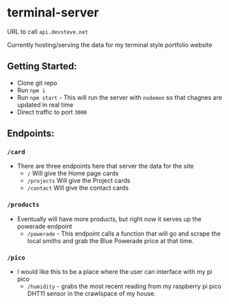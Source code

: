 # terminal-server
URL to call `api.devsteve.net`

Currently hosting/serving the data for my terminal style portfolio website

## Getting Started:
- Clone git repo
- Run `npm i`
- Run `npm start` - This will run the server with `nodemon` so that chagnes are updated in real time
- Direct traffic to port `3000`

## Endpoints:
### `/card`
- There are three endpoints here that server the data for the site
  - `/` Will give the Home page cards
  - `/projects` Will give the Project cards
  - `/contact` Will give the contact cards
### `/products`
- Eventually will have more products, but right now it serves up the powerade endpoint
  - `/powerade` - This endpoint calls a function that will go and scrape the local smiths and grab the Blue Powerade price at that time.
### `/pico`
- I would like this to be a place where the user can interface with my pi pico
  - `/humidity` - grabs the most recent reading from my raspberry pi pico DHT11 sensor in the crawlspace of my house.

